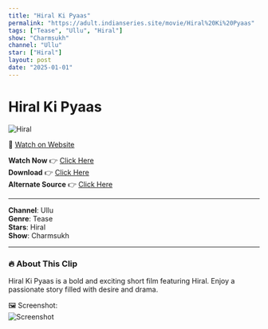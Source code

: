 ```yaml
---
title: "Hiral Ki Pyaas"
permalink: "https://adult.indianseries.site/movie/Hiral%20Ki%20Pyaas"
tags: ["Tease", "Ullu", "Hiral"]
show: "Charmsukh"
channel: "Ullu"
star: ["Hiral"]
layout: post
date: "2025-01-01"
---
```


# Hiral Ki Pyaas

![Hiral](https://shorts.desisins.com/wp-content/uploads/2024/04/Hiral-Ki-Pyaas.jpg)

🔗 [Watch on Website](https://adult.indianseries.site/movie/Hiral%20Ki%20Pyaas)

**Watch Now** 👉 [Click Here](https://adult.indianseries.site/movie/Hiral%20Ki%20Pyaas)  
**Download** 👉 [Click Here](https://adult.indianseries.site/movie/Hiral%20Ki%20Pyaas)  
**Alternate Source** 👉 [Click Here](https://adult.indianseries.site/movie/Hiral%20Ki%20Pyaas)

---

**Channel**: Ullu  
**Genre**: Tease  
**Stars**: Hiral  
**Show**: Charmsukh

---

### 🔥 About This Clip

Hiral Ki Pyaas is a bold and exciting short film featuring Hiral. Enjoy a passionate story filled with desire and drama.
 
🖼️ Screenshot:  
![Screenshot](https://shorts.desisins.com/wp-content/uploads/2024/04/Hiral-Ki-Pyaas.jpg)
